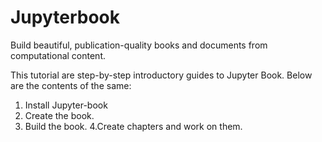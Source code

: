 # Jupyterbook

Build beautiful, publication-quality books and documents from computational content.

This tutorial are step-by-step introductory guides to Jupyter Book.
Below are the contents of the same:
1. Install Jupyter-book
2. Create the book.
3. Build the book.
4.Create chapters and work on them.
